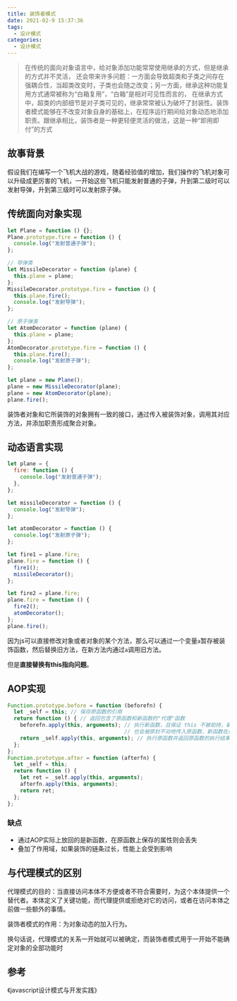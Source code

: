 ```yaml
---
title: 装饰者模式
date: 2021-02-9 15:37:36
tags:
  - 设计模式
categories:
  - 设计模式
---
```

> 在传统的面向对象语言中，给对象添加功能常常使用继承的方式，但是继承的方式并不灵活， 还会带来许多问题：一方面会导致超类和子类之间存在强耦合性，当超类改变时，子类也会随之改变；另一方面，继承这种功能复用方式通常被称为“白箱复用”，“白箱”是相对可见性而言的， 在继承方式中，超类的内部细节是对子类可见的，继承常常被认为破坏了封装性。装饰者模式能够在不改变对象自身的基础上，在程序运行期间给对象动态地添加职责。跟继承相比，装饰者是一种更轻便灵活的做法，这是一种“即用即付”的方式

<!--more-->

## 故事背景

假设我们在编写一个飞机大战的游戏，随着经验值的增加，我们操作的飞机对象可以升级成更厉害的飞机，一开始这些飞机只能发射普通的子弹，升到第二级时可以发射导弹，升到第三级时可以发射原子弹。

## 传统面向对象实现

```js
let Plane = function () {};
Plane.prototype.fire = function () {
  console.log("发射普通子弹");
};

// 导弹类
let MissileDecorator = function (plane) {
  this.plane = plane;
};
MissileDecorator.prototype.fire = function () {
  this.plane.fire();
  console.log("发射导弹");
};

// 原子弹类
let AtomDecorator = function (plane) {
  this.plane = plane;
};
AtomDecorator.prototype.fire = function () {
  this.plane.fire();
  console.log("发射原子弹");
};

let plane = new Plane();
plane = new MissileDecorator(plane);
plane = new AtomDecorator(plane);
plane.fire();
```

装饰者对象和它所装饰的对象拥有一致的接口，通过传入被装饰对象，调用其对应方法，并添加职责形成聚合对象。

## 动态语言实现

```js
let plane = {
  fire: function () {
    console.log("发射普通子弹");
  },
};

let missileDecorator = function () {
  console.log("发射导弹");
};

let atomDecorator = function () {
  console.log("发射原子弹");
};

let fire1 = plane.fire;
plane.fire = function () {
  fire1();
  missileDecorator();
};

let fire2 = plane.fire;
plane.fire = function () {
  fire2();
  atomDecorator();
};
plane.fire();
```

因为js可以直接修改对象或者对象的某个方法，那么可以通过一个变量`a`暂存被装饰函数，然后替换旧方法，在新方法内通过`a`调用旧方法。

但是**直接替换有this指向问题**。

## AOP实现

```js
Function.prototype.before = function (beforefn) {
  let _self = this; // 保存原函数的引用
  return function () { // 返回包含了原函数和新函数的"代理"函数
    beforefn.apply(this, arguments); // 执行新函数，且保证 this 不被劫持，新函数接受的参数 
                                     // 也会被原封不动地传入原函数，新函数在原函数之前执行
    return _self.apply(this, arguments); // 执行原函数并返回原函数的执行结果，  // 并且保证 this 不被劫持
  };
};
Function.prototype.after = function (afterfn) {
  let _self = this;
  return function () {
    let ret = _self.apply(this, arguments);
    afterfn.apply(this, arguments);
    return ret;
  };
};
```

###   缺点

- 通过AOP实际上放回的是新函数，在原函数上保存的属性则会丢失
- 叠加了作用域，如果装饰的链条过长，性能上会受到影响

## 与代理模式的区别

代理模式的目的：当直接访问本体不方便或者不符合需要时，为这个本体提供一个替代者。本体定义了关键功能，而代理提供或拒绝对它的访问，或者在访问本体之前做一些额外的事情。

装饰者模式的作用：为对象动态的加入行为。

换句话说，代理模式的关系一开始就可以被确定，而装饰者模式用于一开始不能确定对象的全部功能时

## 参考

《javascript设计模式与开发实践》
